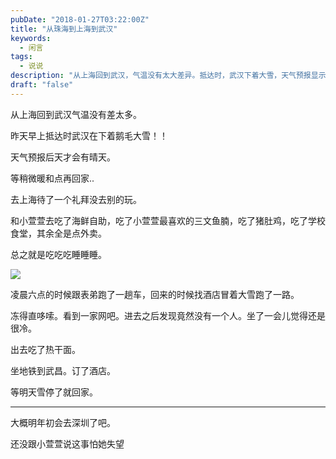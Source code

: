 ```yaml
---
pubDate: "2018-01-27T03:22:00Z"
title: "从珠海到上海到武汉"
keywords:
  - 闲言
tags:
  - 说说
description: "从上海回到武汉，气温没有太大差异。抵达时，武汉下着大雪，天气预报显示后天会放晴。作者在稍微暖和一点的时候再回家。在上海待了一个礼拜，除了吃海鲜自助和学校食堂，其他时间都是点外卖。作者还提到了凌晨六点跑车和找酒店的经历，冻得直哆嗦。明天雪停了就回家。最后，作者透露明年初可能会去深圳，但还没告诉小萱萱。"
draft: "false"
---
```


从上海回到武汉气温没有差太多。

昨天早上抵达时武汉在下着鹅毛大雪！！

天气预报后天才会有晴天。

等稍微暖和点再回家..

去上海待了一个礼拜没去别的玩。

和小萱萱去吃了海鲜自助，吃了小萱萱最喜欢的三文鱼腩，吃了猪肚鸡，吃了学校食堂，其余全是点外卖。

总之就是吃吃吃睡睡睡。

![](https://mrwen.oss-cn-shanghai.aliyuncs.com/2018/01/IMG_20180127_080945.jpg?x-oss-process=image/resize,m_fill,w_576,h_1024)

凌晨六点的时候跟表弟跑了一趟车，回来的时候找酒店冒着大雪跑了一路。

冻得直哆嗦。看到一家网吧。进去之后发现竟然没有一个人。坐了一会儿觉得还是很冷。

出去吃了热干面。

坐地铁到武昌。订了酒店。

等明天雪停了就回家。

* * *

大概明年初会去深圳了吧。

还没跟小萱萱说这事怕她失望